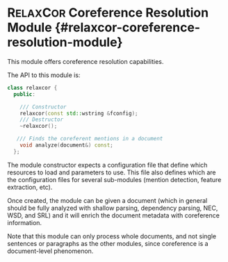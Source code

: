 
# R<small>ELAX</small>C<small>OR</small> Coreference Resolution Module {#relaxcor-coreference-resolution-module}

This module offers coreference resolution capabilities.

The API to this module is:

```C++
class relaxcor {
  public:

    /// Constructor
    relaxcor(const std::wstring &fconfig);
    /// Destructor
    ~relaxcor();

   /// Finds the coreferent mentions in a document
    void analyze(document&) const;
  };
```

The module constructor expects a configuration file that define which resources to load and parameters to use. This file also defines which are the configuration files for several sub-modules (mention detection, feature extraction, etc).

Once created, the module can be given a document (which in general should be fully analyzed with shallow parsing, dependency parsing, NEC, WSD, and SRL) and it will enrich the document metadata with coreference information.

Note that this module can only process whole documents, and not single sentences or paragraphs as the other modules, since coreference is a document-level phenomenon.
